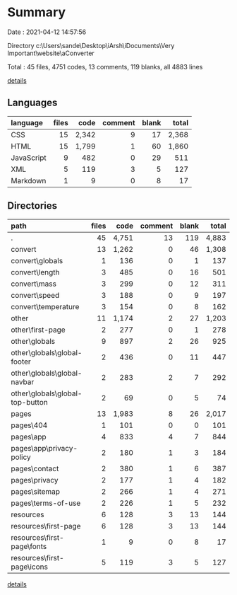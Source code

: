 # Summary

Date : 2021-04-12 14:57:56

Directory c:\Users\sande\Desktop\iArsh\iDocuments\Very Important\website\aConverter

Total : 45 files,  4751 codes, 13 comments, 119 blanks, all 4883 lines

[details](details.md)

## Languages
| language | files | code | comment | blank | total |
| :--- | ---: | ---: | ---: | ---: | ---: |
| CSS | 15 | 2,342 | 9 | 17 | 2,368 |
| HTML | 15 | 1,799 | 1 | 60 | 1,860 |
| JavaScript | 9 | 482 | 0 | 29 | 511 |
| XML | 5 | 119 | 3 | 5 | 127 |
| Markdown | 1 | 9 | 0 | 8 | 17 |

## Directories
| path | files | code | comment | blank | total |
| :--- | ---: | ---: | ---: | ---: | ---: |
| . | 45 | 4,751 | 13 | 119 | 4,883 |
| convert | 13 | 1,262 | 0 | 46 | 1,308 |
| convert\globals | 1 | 136 | 0 | 1 | 137 |
| convert\length | 3 | 485 | 0 | 16 | 501 |
| convert\mass | 3 | 299 | 0 | 12 | 311 |
| convert\speed | 3 | 188 | 0 | 9 | 197 |
| convert\temperature | 3 | 154 | 0 | 8 | 162 |
| other | 11 | 1,174 | 2 | 27 | 1,203 |
| other\first-page | 2 | 277 | 0 | 1 | 278 |
| other\globals | 9 | 897 | 2 | 26 | 925 |
| other\globals\global-footer | 2 | 436 | 0 | 11 | 447 |
| other\globals\global-navbar | 2 | 283 | 2 | 7 | 292 |
| other\globals\global-top-button | 2 | 69 | 0 | 5 | 74 |
| pages | 13 | 1,983 | 8 | 26 | 2,017 |
| pages\404 | 1 | 101 | 0 | 0 | 101 |
| pages\app | 4 | 833 | 4 | 7 | 844 |
| pages\app\privacy-policy | 2 | 180 | 1 | 3 | 184 |
| pages\contact | 2 | 380 | 1 | 6 | 387 |
| pages\privacy | 2 | 177 | 1 | 4 | 182 |
| pages\sitemap | 2 | 266 | 1 | 4 | 271 |
| pages\terms-of-use | 2 | 226 | 1 | 5 | 232 |
| resources | 6 | 128 | 3 | 13 | 144 |
| resources\first-page | 6 | 128 | 3 | 13 | 144 |
| resources\first-page\fonts | 1 | 9 | 0 | 8 | 17 |
| resources\first-page\icons | 5 | 119 | 3 | 5 | 127 |

[details](details.md)